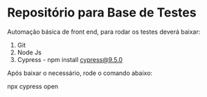 # Repositório para Base de Testes

Automação básica de front end, para rodar os testes deverá baixar:
1. Git
2. Node Js
3. Cypress - npm install cypress@9.5.0

Após baixar o necessário, rode o comando abaixo:

npx cypress open
